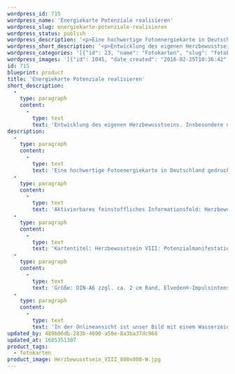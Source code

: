```yaml
---
wordpress_id: 715
wordpress_name: 'Energiekarte Potenziale realisieren'
wordpress_slug: energiekarte-potenziale-realisieren
wordpress_status: publish
wordpress_description: '<p>Eine hochwertige Fotoenergiekarte in Deutschland gedruckt und in Handarbeit laminiert.  Sie ist in Postkartengröße (DIN-A6) gut zu transportieren und kann auch auf den Körper aufgelegt werden.</p><p>Aktivierbares feinstoffliches Informationsfeld: Herzbewusstsein - Potenziale realisieren - Manifestation - Entwicklung - Fähigkeiten umsetzen: Entwicklung des eigenen Herzbewusstseins. Insbesondere der Aspekt der Realisierung von Potenzialen. In Bezug auf sich selbst können, auf Basis des erworbenen Herzbewusstseins, die Abläufe der Selbstentfaltung zugleich liebevoller und eindeutiger vorgenommen werden. Eltern, Lehrern, Trainern etc., mag das Energiefeld Impulse geben, zu einem ganzheitlicheren Umsetzungshelfer der Kinder, Schüler usw. zu werden und hierbei auf einer klaren und umfassend liebevollen Ebene zu agieren.</p><p>Kartentitel: Herzbewusstsein VIII: Potenzialmanifestation. Reihe: Herzbewusstsein</p><p>Größe: DIN-A6 zzgl. ca. 2 cm Rand, Elveden®-Impulsintensität: DIN-A6: Et2,  DIN-A7: Et3<br />Andere Formate sind individuell für Sie innerhalb weniger Tage herstellbar. Bitte kontaktieren Sie uns hierfür unter <a href="mailto:info@elvedenverlag.de">info@elvedenverlag.de</a>.</p><p>In der Onlineansicht ist unser Bild mit einem Wasserzeichen geschützt. Wir bitten um Ihr Verständnis. Im Original ist der Schriftzung „Elveden Verlag Energiebild“ entfernt.</p><p><a href="https://my.feenbaum.de/anwendung-energiebilder-foto-laminiert/">Anwendungshinweise</a>      <a href="https://my.feenbaum.de/produktinformationen-fotokarten/">Produktinformationen</a></p>'
wordpress_short_description: '<p>Entwicklung des eigenen Herzbewusstseins. Insbesondere der Aspekt des Realisierens von Potenzialen</p>'
wordpress_categories: '[{"id": 23, "name": "Fotokarten", "slug": "fotokarten"}]'
wordpress_images: '[{"id": 1045, "date_created": "2016-02-25T10:36:42", "date_created_gmt": "2016-02-25T08:36:42", "date_modified": "2016-02-25T10:36:42", "date_modified_gmt": "2016-02-25T08:36:42", "src": "https://my.feenbaum.de/wp-content/uploads/2016/02/Herzbewusstsein_VIII_800x800-W.jpg", "name": "Herzbewusstsein_VIII_800x800-W", "alt": ""}]'
id: 715
blueprint: product
title: 'Energiekarte Potenziale realisieren'
short_description:
  -
    type: paragraph
    content:
      -
        type: text
        text: 'Entwicklung des eigenen Herzbewusstseins. Insbesondere der Aspekt des Realisierens von Potenzialen'
description:
  -
    type: paragraph
    content:
      -
        type: text
        text: 'Eine hochwertige Fotoenergiekarte in Deutschland gedruckt und in Handarbeit laminiert.  Sie ist in Postkartengröße (DIN-A6) gut zu transportieren und kann auch auf den Körper aufgelegt werden.'
  -
    type: paragraph
    content:
      -
        type: text
        text: 'Aktivierbares feinstoffliches Informationsfeld: Herzbewusstsein - Potenziale realisieren - Manifestation - Entwicklung - Fähigkeiten umsetzen: Entwicklung des eigenen Herzbewusstseins. Insbesondere der Aspekt der Realisierung von Potenzialen. In Bezug auf sich selbst können, auf Basis des erworbenen Herzbewusstseins, die Abläufe der Selbstentfaltung zugleich liebevoller und eindeutiger vorgenommen werden. Eltern, Lehrern, Trainern etc., mag das Energiefeld Impulse geben, zu einem ganzheitlicheren Umsetzungshelfer der Kinder, Schüler usw. zu werden und hierbei auf einer klaren und umfassend liebevollen Ebene zu agieren.'
  -
    type: paragraph
    content:
      -
        type: text
        text: 'Kartentitel: Herzbewusstsein VIII: Potenzialmanifestation. Reihe: Herzbewusstsein'
  -
    type: paragraph
    content:
      -
        type: text
        text: 'Größe: DIN-A6 zzgl. ca. 2 cm Rand, Elveden®-Impulsintensität: DIN-A6: Et2,  DIN-A7: Et3'
  -
    type: paragraph
    content:
      -
        type: text
        text: 'In der Onlineansicht ist unser Bild mit einem Wasserzeichen geschützt. Wir bitten um Ihr Verständnis. Im Original ist der Schriftzung „Elveden Verlag Energiebild“ entfernt.'
updated_by: 489b06db-283b-4690-a50e-8a3ba37dc968
updated_at: 1685351307
product_tags:
  - fotokarten
product_image: Herzbewusstsein_VIII_800x800-W.jpg
---
```

